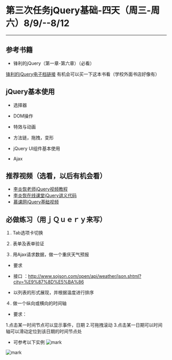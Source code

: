 ﻿# 第三次任务jQuery基础-四天（周三-周六）8/9/--8/12


---

## 参考书籍

* 锋利的jQuery（第一章-第六章）（必看）

[锋利的jQuery电子档链接][1]
有机会可以买一下这本书看（学校外面书店好像有）
## jQuery基本使用

* 选择器

* DOM操作

* 特效与动画

* 方法链，拖拽，变形

* jQuery UI组件基本使用

* Ajax

## 推荐视频（选看，以后有机会看）
* [李炎恢老师jQuery视频教程][2]
* [李炎恢在线课堂jQuery讲义代码][3]
* [慕课网jQuery基础视频][4]

## 必做练习（用ｊＱｕｅｒｙ来写）



１. Tab选项卡切换

２. 表单及表单验证

３. 用Ajax请求数据，做一个重庆天气预报

* 要求

* 接口 ：http://www.sojson.com/open/api/weather/json.shtml?city=%E9%87%8D%E5%BA%86
    
* 以列表的形式展现，并根据温度进行排序

４. 做一个纵向或横向的时间轴

* 要求：

1.点击某一时间节点可以显示事件，日期
2.可拖拽滚动
3.点击某一日期可以时间轴可以滑动定位到该日期的时间节点处
+ 可参考以下实例
![mark](http://ojmcn9nlw.qnssl.com/blog/20170808/202440605.png)

![mark](http://ojmcn9nlw.qnssl.com/blog/20170808/202518388.png)



  [1]: https://pan.baidu.com/share/link?shareid=2118290108&uk=2688881911&fid=552490553248608
  [2]: http://study.163.com/course/courseMain.htm?courseId=501006
  [3]: https://pan.baidu.com/s/1i34NCqD#list/path=/&parentPath=/%E8%AE%A1%E7%AE%97%E6%9C%BA%E7%B1%BB/%E8%AE%A1%E7%AE%97%E6%9C%BA%E7%BD%91%E9%A1%B5%E8%AE%BE%E8%AE%A1%E7%B1%BB/jQuery
  [4]: http://www.imooc.com/course/list?c=jquery&type=1